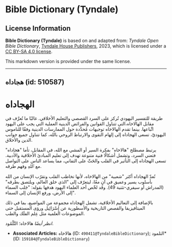 # Bible Dictionary (Tyndale)

## License Information

**Bible Dictionary (Tyndale)** is based on and adapted from: _Tyndale Open Bible Dictionary_, [Tyndale House Publishers](https://tyndaleopenresources.com/), 2023, which is licensed under a [CC BY-SA 4.0 license](https://creativecommons.org/licenses/by-sa/4.0/legalcode.en).

This markdown version is provided under the same license.



--------------------------------

## هجاداه (id: 510587)

**الهجاداه**
============

طريقة للتفسير اليهودي تُركز على السرد القصصي والتعليم الأخلاقي. غالبًا ما تُعرَّف في مقابل الهالاخاه،التي تتناول القوانين والفرائض الدينية العملية التي يجب على اليهود اتِّباعها. بينما تقدم الهالاخاه توجيهات مُحدَّدة حول الممارسات الدينية وفقًا للناموس اليهوديّ، تسعى الهجاداه إلى إلهام التقوى والارتباط الروحي بالله، كما تتناول جميع جوانب الدين والأخلاق.

يرتبط مصطلح "هالاخاه" بفكرة السير أو المشي مع الله، في المقابل، تأما "هجاداه" فتعني السرد، وتشمل أشكالًا فنية متنوعة تهدف إلى تعليم المبادئ الأخلاقية والأدبية. تسعى الهجاداه إلى التأثير في القلب والحَثّ على التفاني، مما يساعد الناس على التواصل مع ٱللهِ وفهم طرقه.

تُعدّ الهجاداه أكثر "شعبية" من الهالاخاه، لأنها تخاطب القلب وتقرّب الإنسان من الله بأسلوب يسير وعميق في آنٍ معًا، ليتعرّف إلى "الذي خلق العالم، ويلتصق بطرقه"(المدراش أو سيفري\-تثنية 49\). وقد لخّص أحد العلماء اليهود هدفها بقوله: "جَلب السماء إلى الأرض، ورفع الإنسان إلى السماء".

بالإضافة إلى التعاليم الأخلاقية، تشمل الهجاداه مجموعة من المواضيع، بما في ذلك الميتافيزيقا والقصص التاريخية والأسطورية عن إِسْرَائِيل ورؤى المستقبل حتى الموضوعات العلمية مثل عِلم الفلَك والطب.

*انظر أيضًا* هالاخاه؛ التَّلْمُود.

* **Associated Articles:** هالاخاه (ID: `490411@TyndaleBibleDictionary`); التلمود* (ID: `159184@TyndaleBibleDictionary`)

